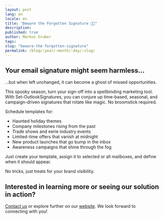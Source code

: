 ```yaml
---
layout: post
lang: en
locale: en
title: "Beware the Forgotten Signature 👻🎃"
description:
published: true
author: Markus Gruber
tags: 
slug: "beware-the-forgotten-signature"
permalink: /blog/:year/:month/:day/:slug/
---
```

## Your email signature might seem harmless…
…but when left unchanged, it can become a ghost of missed opportunities.

This spooky season, turn your sign-off into a spellbinding marketing tool. With Set-OutlookSignatures, you can conjure up time-based, seasonal, and campaign-driven signatures that rotate like magic. No broomstick required.

Schedule templates for:
- Haunted holiday themes
- Company milestones rising from the past
- Trade shows and eerie industry events
- Limited-time offers that vanish at midnight
- New product launches that go bump in the inbox
- Awareness campaigns that shine through the fog

Just create your template, assign it to selected or all mailboxes, and define when it should appear.

No tricks, just treats for your brand visibility.
## Interested in learning more or seeing our solution in action?
[Contact us](/contact/) or explore further on our [website](/). We look forward to connecting with you!